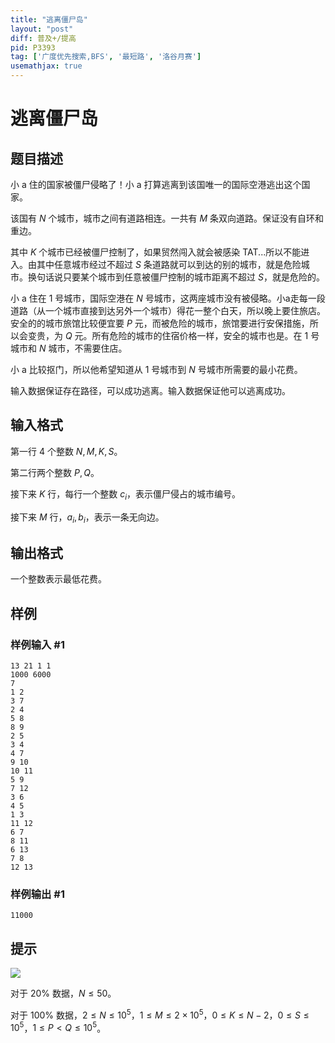 ```yaml
---
title: "逃离僵尸岛"
layout: "post"
diff: 普及+/提高
pid: P3393
tag: ['广度优先搜索,BFS', '最短路', '洛谷月赛']
usemathjax: true
---
```


# 逃离僵尸岛
## 题目描述

小 a 住的国家被僵尸侵略了！小 a 打算逃离到该国唯一的国际空港逃出这个国家。


该国有 $N$ 个城市，城市之间有道路相连。一共有 $M$ 条双向道路。保证没有自环和重边。


其中 $K$ 个城市已经被僵尸控制了，如果贸然闯入就会被感染 TAT...所以不能进入。由其中任意城市经过不超过 $S$ 条道路就可以到达的别的城市，就是危险城市。换句话说只要某个城市到任意被僵尸控制的城市距离不超过 $S$，就是危险的。

小 a 住在 $1$ 号城市，国际空港在 $N$ 号城市，这两座城市没有被侵略。小a走每一段道路（从一个城市直接到达另外一个城市）得花一整个白天，所以晚上要住旅店。安全的的城市旅馆比较便宜要 $P$ 元，而被危险的城市，旅馆要进行安保措施，所以会变贵，为 $Q$ 元。所有危险的城市的住宿价格一样，安全的城市也是。在 $1$ 号城市和 $N$ 城市，不需要住店。


小 a 比较抠门，所以他希望知道从 $1$ 号城市到 $N$ 号城市所需要的最小花费。

输入数据保证存在路径，可以成功逃离。输入数据保证他可以逃离成功。
## 输入格式

第一行 4 个整数 $N,M,K,S$。

第二行两个整数 $P,Q$。

接下来 $K$ 行，每行一个整数 $c_i$，表示僵尸侵占的城市编号。

接下来 $M$ 行，$a_i,b_i$，表示一条无向边。

## 输出格式

一个整数表示最低花费。
## 样例

### 样例输入 #1
```
13 21 1 1
1000 6000
7
1 2
3 7
2 4
5 8
8 9
2 5
3 4
4 7
9 10
10 11
5 9
7 12
3 6
4 5
1 3
11 12
6 7
8 11
6 13
7 8
12 13
```
### 样例输出 #1
```
11000
```
## 提示

 ![](https://cdn.luogu.com.cn/upload/pic/2681.png) 

对于 $20\%$ 数据，$N\le 50$。

对于 $100\%$ 数据，$2\le N\le 10^5$，$1\le M\le 2\times 10^5$，$0\le K\le N - 2$，$0\le S\le 10^5$，$1\le P< Q\le 10^5$。

